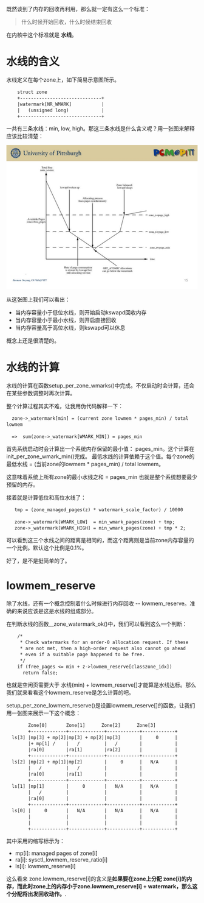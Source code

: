 既然谈到了内存的回收再利用，那么就一定有这么一个标准：

> 什么时候开始回收，什么时候结束回收

在内核中这个标准就是 **水线**。

# 水线的含义

水线定义在每个zone上，如下简易示意图所示。

```
    struct zone
    +------------------------------+
    |watermark[NR_WMARK]           |
    |   (unsigned long)            |
    +------------------------------+
```

一共有三条水线：min, low, high。那这三条水线是什么含义呢？用一张图来解释应该比较清楚：

![watermark](/mm_reclaim/vm_watermark.jpg)

从这张图上我们可以看出：

* 当内存容量小于低位水线，则开始启动kswapd回收内存
* 当内存容量小于最小水线，则开启直接回收
* 当内存容量高于高位水线，则kswapd可以休息

概念上还是很清楚的。

# 水线的计算

水线的计算在函数setup_per_zone_wmarks()中完成。不仅启动时会计算，还会在某些参数调整时再次计算。

整个计算过程其实不难，让我用伪代码解释一下：

```
  zone->_watermark[min] = (current zone lowmem * pages_min) / total lowmem

  =>  sum(zone->_watermark[WMARK_MIN]) = pages_min
```

首先系统启动时会计算出一个系统内存保留的最小值： pages_min。这个计算在init_per_zone_wmark_min()完成。
最低水线的计算依赖于这个值。每个zone的最低水线 = (当前zone的lowmem * pages_min) / total lowmem。

这意味着系统上所有zone的最小水线之和 = pages_min 也就是整个系统想要最少预留的内存。

接着就是计算低位和高位水线了：

```
   tmp = (zone_managed_pages(z) * watermark_scale_factor) / 10000

   zone->_watermark[WMARK_LOW]  = min_wmark_pages(zone) + tmp;
   zone->_watermark[WMARK_HIGH] = min_wmark_pages(zone) + tmp * 2;
```

可以看到这三个水线之间的距离是相同的，而这个距离则是当前zone内存容量的一个比例。默认这个比例是0.1%。

好了，是不是挺简单的了。

# lowmem_reserve

除了水线，还有一个概念控制着什么时候进行内存回收 -- lowmem_reserve。准确的来说应该是这是水线的组成部分。

在判断水线的函数__zone_watermark_ok()中，我们可以看到这么一个判断：

```
    /*
     * Check watermarks for an order-0 allocation request. If these
     * are not met, then a high-order request also cannot go ahead
     * even if a suitable page happened to be free.
     */
    if (free_pages <= min + z->lowmem_reserve[classzone_idx])
      return false;
```

也就是空闲页需要大于 水线(min) + lowmem_reserve[]才能算是水线达标。那么我们就来看看这个lowmem_reserve是怎么计算的吧。

setup_per_zone_lowmem_reserve()是设置lowmem_reserve[]的函数，让我们用一张图来展示一下这个概念：

```
        Zone[0]       Zone[1]      Zone[2]      Zone[3]
        +-------------+-------------+------------+------------+
  ls[3] |mp[3] + mp[2]|mp[3] + mp[2]|mp[3]       |     0      |
        |+ mp[1] /    |   /         |   /        |            |
        |ra[0]        |ra[1]        |ra[2]       |            |
        +-------------+-------------+------------+------------+
  ls[2] |mp[2] + mp[1]|mp[2]        |     0      |   N/A      |
        |   /         |   /         |            |            |
        |ra[0]        |ra[1]        |            |            |
        +-------------+-------------+------------+------------+
  ls[1] |mp[1]        |     0       |   N/A      |   N/A      |
        |   /         |             |            |            |
        |ra[0]        |             |            |            |
        +-------------+-------------+------------+------------+
  ls[0] |     0       |   N/A       |   N/A      |   N/A      |
        |             |             |            |            |
        |             |             |            |            |
        +-------------+-------------+------------+------------+
```

其中采用的缩写标示为：

* mp[i]: managed pages of zone[i]
* ra[i]: sysctl_lowmem_reserve_ratio[i]
* ls[i]: lowmem_reserve[i]

这么看来 zone.lowmem_reserve[i]的含义是**如果要在zone上分配 zone[i]的内存，而此时zone上的内存小于zone.lowmem_reserve[i] + watermark，那么这个分配将出发回收动作。**.
